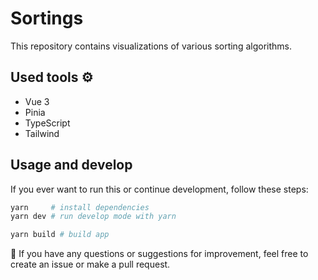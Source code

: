# Sortings

This repository contains visualizations of various sorting algorithms.

## Used tools ⚙️

- Vue 3
- Pinia
- TypeScript
- Tailwind

## Usage and develop

If you ever want to run this or continue development, follow these steps:

```bash
yarn     # install dependencies
yarn dev # run develop mode with yarn

yarn build # build app
```

🧪 If you have any questions or suggestions for improvement, feel free to create an issue or make a pull request.
